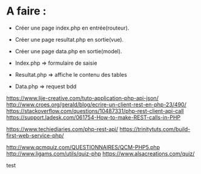 A faire :
====

* Créer une page index.php en entrée(routeur).
* Créer une page resultat.php en sortie(vue).
* Créer une page data.php en sortie(model).

* Index.php => formulaire de saisie
* Resultat.php => affiche le contenu des tables
* Data.php => request bdd

https://www.lije-creative.com/tuto-application-php-api-json/
http://www.croes.org/gerald/blog/ecrire-un-client-rest-en-php-23/490/
https://stackoverflow.com/questions/10487331/php-rest-client-api-call
https://support.ladesk.com/061754-How-to-make-REST-calls-in-PHP

https://www.techiediaries.com/php-rest-api/
https://trinitytuts.com/build-first-web-service-php/

http://www.qcmquiz.com/QUESTIONNAIRES/QCM-PHP5.php
http://www.ligams.com/utils/quiz-php
https://www.alsacreations.com/quiz/

test
